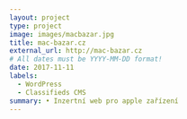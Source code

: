 ```yaml
---
layout: project
type: project
image: images/macbazar.jpg
title: mac-bazar.cz
external_url: http://mac-bazar.cz
# All dates must be YYYY-MM-DD format!
date: 2017-11-11
labels:
  - WordPress
  - Classifieds CMS
summary: • Inzertní web pro apple zařízení 
---
```



